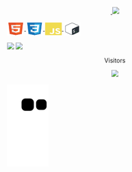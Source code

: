 <div align="center">
  <a href="[https://github.com/Ferks-FK](https://github.com/AbdulRehman-GG)">
<img src="https://lanyard.cnrad.dev/api/666081581257195540" alt="">
 <img height="180em" src="https://github-readme-stats.vercel.app/api/top-langs/?username=Ferks-FK&layout=compact&langs_count=7&theme=dark"/>
</div>
  <div style="display: inline_block"><br>
  <img align="center" alt="AbdulRehman-GG-HTML" height="30" width="40" src="https://raw.githubusercontent.com/devicons/devicon/master/icons/html5/html5-original.svg">
  <img align="center" alt="AbdulRehman-G" height="30" width="40" src="https://raw.githubusercontent.com/devicons/devicon/master/icons/css3/css3-original.svg">
  <img align="center" alt="AbdulRehman-G" height="30" width="40" src="https://raw.githubusercontent.com/devicons/devicon/master/icons/javascript/javascript-plain.svg">
  <img align="center" alt="AbdulRehman-G" height="30" width="40" src="https://raw.githubusercontent.com/devicons/devicon/master/icons/bash/bash-original.svg">
  <src="https://media.discordapp.net/attachments/639956127056134178/890373478988013628/Publicacoes_Instagram_1_1.png?width=676&height=676">
</div>
<br>
<div> 
 <a href="https://discord.gg/hTtBBFmjV6" target="_blank"><img src="https://img.shields.io/badge/Discord-7289DA?style=for-the-badge&logo=discord&logoColor=white" target="_blank"></a> 
  <a href = "mailto:fernandokaiquecnp2014@gmail.com"><img src="https://img.shields.io/badge/-Gmail-%23333?style=for-the-badge&logo=gmail&logoColor=white" target="_blank"></a>
  <p align="center">Visitors</p>
  <p align="center"><img alingn="center" src="https://profile-counter.glitch.me/Ferks-FK/count.svg"/></p>
 
  ![Snake animation](https://github.com/rafaballerini/rafaballerini/blob/output/github-contribution-grid-snake.svg)
 
</div>
<!--
**AbdulRehman-GG/AbdulRehman-GG** is a ✨ _special_ ✨ repository because its `README.md` (this file) appears on your GitHub profile.

Here are some ideas to get you started:

- 🔭 I’m currently working on ...
- 🌱 I’m currently learning ...
- 👯 I’m looking to collaborate on ...
- 🤔 I’m looking for help with ...
- 💬 Ask me about ...
- 📫 How to reach me: ...
- 😄 Pronouns: ...
- ⚡ Fun fact: ...
-->
